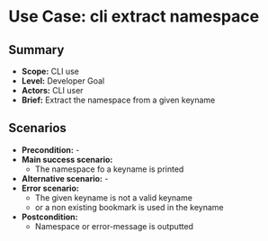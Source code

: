 # Use Case: cli extract namespace

## Summary

- **Scope:** CLI use
- **Level:** Developer Goal
- **Actors:** CLI user
- **Brief:** Extract the namespace from a given keyname

## Scenarios

- **Precondition:** -
- **Main success scenario:**
  - The namespace fo a keyname is printed
- **Alternative scenario:** -
- **Error scenario:**
  - The given keyname is not a valid keyname
  - or a non existing bookmark is used in the keyname
- **Postcondition:**
  - Namespace or error-message is outputted
